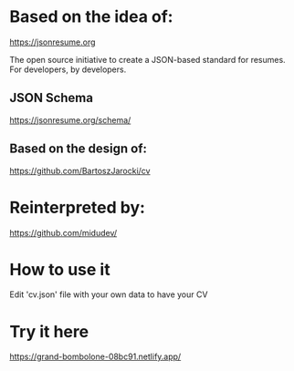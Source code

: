 # Based on the idea of:

https://jsonresume.org

The open source initiative to create a JSON-based standard for resumes. For developers, by developers.

## JSON Schema
https://jsonresume.org/schema/

## Based on the design of:
https://github.com/BartoszJarocki/cv

# Reinterpreted by:
https://github.com/midudev/

# How to use it
Edit 'cv.json' file with your own data to have your CV

# Try it here
https://grand-bombolone-08bc91.netlify.app/